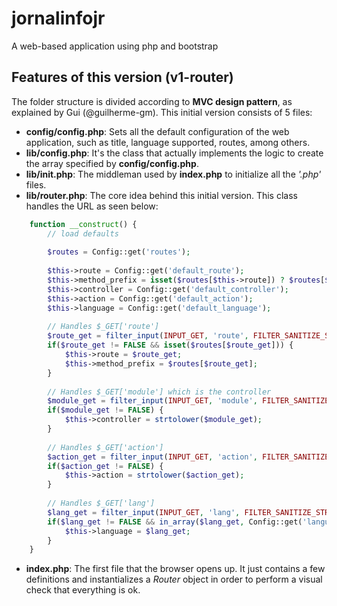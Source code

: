 # jornalinfojr
A web-based application using php and bootstrap
## Features of this version (v1-router)
The folder structure is divided according to **MVC design pattern**, as explained by Gui (@guilherme-gm). This initial version consists of 5 files:
- **config/config.php**: Sets all the default configuration of the web application, such as title, language supported, routes, among others.
- **lib/config.php**: It's the class that actually implements the logic to create the array specified by **config/config.php**.
- **lib/init.php**: The middleman used by **index.php** to initialize all the *'.php'* files.  
- **lib/router.php**: The core idea behind this initial version. This class handles the URL as seen below:
```php
    function __construct() {
        // load defaults
        
        $routes = Config::get('routes');
        
        $this->route = Config::get('default_route');
        $this->method_prefix = isset($routes[$this->route]) ? $routes[$this->route] : ''; 
        $this->controller = Config::get('default_controller');
        $this->action = Config::get('default_action');
        $this->language = Config::get('default_language');
        
        // Handles $_GET['route']
        $route_get = filter_input(INPUT_GET, 'route', FILTER_SANITIZE_STRING);
        if($route_get != FALSE && isset($routes[$route_get])) {
            $this->route = $route_get;
            $this->method_prefix = $routes[$route_get];
        }
        
        // Handles $_GET['module'] which is the controller
        $module_get = filter_input(INPUT_GET, 'module', FILTER_SANITIZE_STRING);
        if($module_get != FALSE) {
            $this->controller = strtolower($module_get);
        }
        
        // Handles $_GET['action']
        $action_get = filter_input(INPUT_GET, 'action', FILTER_SANITIZE_STRING);
        if($action_get != FALSE) {
            $this->action = strtolower($action_get);
        }
        
        // Handles $_GET['lang']
        $lang_get = filter_input(INPUT_GET, 'lang', FILTER_SANITIZE_STRING);
        if($lang_get != FALSE && in_array($lang_get, Config::get('languages'))) {
            $this->language = $lang_get;
        }
    }
```
- **index.php**: The first file that the browser opens up. It just contains a few definitions and instantializes a *Router* object in order to perform a visual check that everything is ok.
